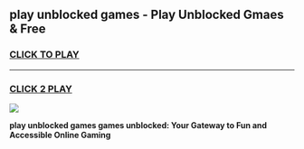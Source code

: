 
## play unblocked games - Play Unblocked Gmaes & Free
<h3>
<a href="https://news.freeplayer.one?title=play_unblocked_games&ref=23F">CLICK TO PLAY</a></h3>
<hr>

<h3>
<a href="https://news.freeplayer.one?title=play_unblocked_games&ref=23F">CLICK 2 PLAY</a>
  
</h3>

<a href="https://news.freeplayer.one?title=play_unblocked_games&ref=23F/"><img src="https://clearcache.store/games.png"></a>


**play unblocked games games unblocked: Your Gateway to Fun and Accessible Online Gaming**
